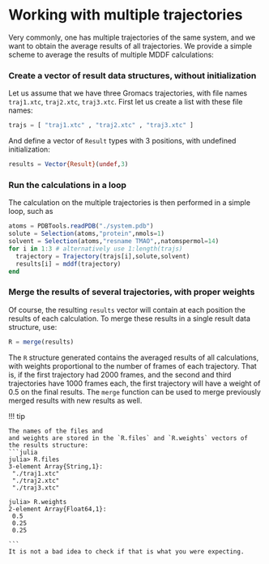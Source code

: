 # Working with multiple trajectories

Very commonly, one has multiple trajectories of the same system, and we
want to obtain the average results of all trajectories. We provide a
simple scheme to average the results of multiple MDDF calculations:

### Create a vector of result data structures, without initialization

Let us assume that we have three Gromacs trajectories, with file names
`traj1.xtc`, `traj2.xtc`, `traj3.xtc`. First let us create a list with
these file names:

```julia
trajs = [ "traj1.xtc" , "traj2.xtc" , "traj3.xtc" ]
```

And define a vector of `Result` types with 3 positions, with undefined
initialization:

```julia
results = Vector{Result}(undef,3)
```

### Run the calculations in a loop

The calculation on the multiple trajectories is then performed in a
simple loop, such as

```julia
atoms = PDBTools.readPDB("./system.pdb")
solute = Selection(atoms,"protein",nmols=1)
solvent = Selection(atoms,"resname TMAO",,natomspermol=14)
for i in 1:3 # alternatively use 1:length(trajs) 
  trajectory = Trajectory(trajs[i],solute,solvent)
  results[i] = mddf(trajectory)
end
```

### Merge the results of several trajectories, with proper weights

Of course, the resulting `results` vector will contain at each position
the results of each calculation. To merge these results in a single
result data structure, use:

```julia
R = merge(results)
```

The `R` structure generated contains the averaged results of all
calculations, with weights proportional to the number of frames of each
trajectory. That is, if the first trajectory had 2000 frames, and the
second and third trajectories have 1000 frames each, the first
trajectory will have a weight of 0.5 on the final results. The `merge` function
can be used to merge previously merged results with new results as well.

!!! tip

    The names of the files and
    and weights are stored in the `R.files` and `R.weights` vectors of
    the results structure:
    ```julia
    julia> R.files
    3-element Array{String,1}:
     "./traj1.xtc"
     "./traj2.xtc"
     "./traj3.xtc"
    
    julia> R.weights
    2-element Array{Float64,1}:
     0.5
     0.25
     0.25
    
    ```
    It is not a bad idea to check if that is what you were expecting.



